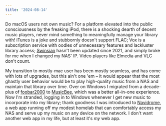 ```yaml
---
title: '2024-08-14'
---
```

Do macOS users not own music? For a platform elevated into the public consciousness by the freaking iPod, there is a shocking dearth of decent music players, never mind something to meaningfully manage your library with! iTunes is a joke and stubbornly doesn't support FLAC; Vox is a subscription service with oodles of unnecessary features and lackluster library access; [Swinsian](https://swinsian.com/) hasn't been updated since 2021, and simply broke for me when I changed my NAS' IP. Video players like Elmedia and VLC don't count.

My transition to mostly-mac user has been mostly seamless, and has come with lots of upgrades, but this ain't one 'em – it would appear that the most ghastly user behavior would be to play high-quality music from a NAS and maintain that library over time. Over on Windows I migrated from a decade-plus of [foobar2000](https://www.foobar2000.org/) to [MusicBee](https://www.getmusicbee.com/), which was a better all-in-one experience. Now I'm stranded, logging in to Windows whenever I get new music to incorporate into my library; thank goodness I was introduced to [Navidrome](https://www.navidrome.org/), a web app running off my modest homelab that can comfortably access my NAS and serve up my music on any device on the network. I don't want another web app in my life, but at least it's *my* web app.
